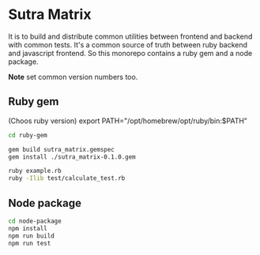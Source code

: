 # Sutra Matrix

It is to build and distribute common utilities between frontend and backend with common tests.
It's a common source of truth between ruby backend and javascript frontend.
So this monorepo contains a ruby gem and a node package.

**Note** set common version numbers too.

## Ruby gem
(Choos ruby version) export PATH="/opt/homebrew/opt/ruby/bin:$PATH"

```sh
cd ruby-gem

gem build sutra_matrix.gemspec
gem install ./sutra_matrix-0.1.0.gem

ruby example.rb
ruby -Ilib test/calculate_test.rb
```

## Node package

```sh
cd node-package
npm install
npm run build
npm run test
```

